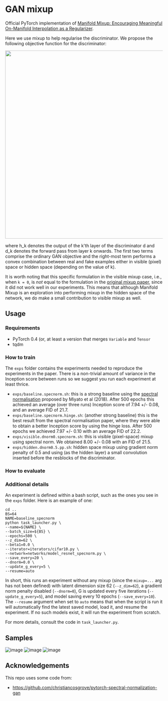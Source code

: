 # GAN mixup

Official PyTorch implementation of 
[Manifold Mixup: Encouraging Meaningful On-Manifold Interpolation as a Regularizer](https://arxiv.org/abs/1611.04076).

Here we use mixup to help regularise the discriminator. We propose the following objective function for the discriminator:

<img src="https://user-images.githubusercontent.com/2417792/41466879-22111e32-7072-11e8-83d4-644b46d4685a.png" width=600 />

where h_k denotes the output of the k'th layer of the discriminator d and d_k denotes the forward pass from layer k onwards. The first two terms comprise the ordinary GAN objective and the right-most term performs a convex combination between real and fake examples either in visible (pixel) space or hidden space (depending on the value of k).

It is worth noting that this specific formulation in the visible mixup case, i.e., when `k = 0`, is *not* equal to the formulation in the [original mixup paper](https://arxiv.org/pdf/1710.09412.pdf), since it did not work well in our experiments. This means that although Manifold Mixup is an exploration into performing mixup in the hidden space of the network, we do make a small contribution to visible mixup as well.

## Usage

### Requirements

* PyTorch 0.4 (or, at least a version that merges `Variable` and `Tensor`
* tqdm

### How to train

The `exps` folder contains the experiments needed to reproduce the experiments in the paper. There is a non-trivial amount of variance in the Inception score between runs so we suggest you run each experiment at least thrice.

* `exps/baseline.specnorm.sh`: this is a strong baseline using the [spectral normalisation](https://arxiv.org/abs/1802.05957) proposed by Miyato et al (2018). After 500 epochs this achieved an average (over three runs) Inception score of 7.94 +/- 0.08, and an average FID of 21.7.
* `exps/baseline.specnorm.hinge.sh`: (another strong baseline) this is the best result from the spectral normalisation paper, where they were able to obtain a better Inception score by using the hinge loss. After 500 epochs we achieved 7.97 +/- 0.10 with an average FID of 22.2.
* `exps/visible.dnorm0.specnorm.sh`: this is visible (pixel-space) mixup using spectral norm. We obtained 8.00 +/- 0.08 with an FID of 21.5.
* `exps/hidden.dnorm0.5.pp.sh`: hidden space mixup using gradient norm penalty of 0.5 and using (as the hidden layer) a small convolution inserted before the resblocks of the discriminator.

### How to evaluate

### Additional details

An experiment is defined within a bash script, such as the ones you see in the `exps` folder. Here is an example of one:

```
cd ..
BS=64
NAME=baseline_specnorm
python task_launcher.py \
--name=${NAME} \
--batch_size=${BS} \
--epochs=500 \
--z_dim=62 \
--beta1=0.0 \
--iterator=iterators/cifar10.py \
--network=networks/model_resnet_specnorm.py \
--save_every=20 \
--dnorm=0.0 \
--update_g_every=5 \
--resume=auto
```

In short, this runs an experiment without any mixup (since the `mixup=...` arg has not been defined) with latent dimension size 62 (`--z_dim=62`), a gradient norm penalty disabled (`--dnorm=0`), G is updated every five iterations (`--update_g_every=5`), and model saving every 10 epochs (`--save_every=10`). The `--resume` argument when set to `auto` means that when the script is run it will automatically find the latest saved model, load it, and resume the experiment. If no such models exist, it will run the experiment from scratch.

For more details, consult the code in `task_launcher.py`.

## Samples

![image](https://user-images.githubusercontent.com/2417792/41466513-99604f64-7070-11e8-96ce-4f747270d280.png) ![image](https://user-images.githubusercontent.com/2417792/41466524-ac1a81b0-7070-11e8-80ec-3711cfe3c209.png) ![image](https://user-images.githubusercontent.com/2417792/41466602-f5843c1a-7070-11e8-9b5e-a92f7adf7e83.png)

## Acknowledgements

This repo uses some code from:
* https://github.com/christiancosgrove/pytorch-spectral-normalization-gan
